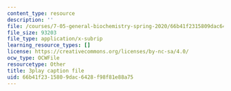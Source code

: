 ```yaml
---
content_type: resource
description: ''
file: /courses/7-05-general-biochemistry-spring-2020/66b41f2315809dac6428f98f81e88a75_NTPCKnYLacw.srt
file_size: 93203
file_type: application/x-subrip
learning_resource_types: []
license: https://creativecommons.org/licenses/by-nc-sa/4.0/
ocw_type: OCWFile
resourcetype: Other
title: 3play caption file
uid: 66b41f23-1580-9dac-6428-f98f81e88a75
---
```

